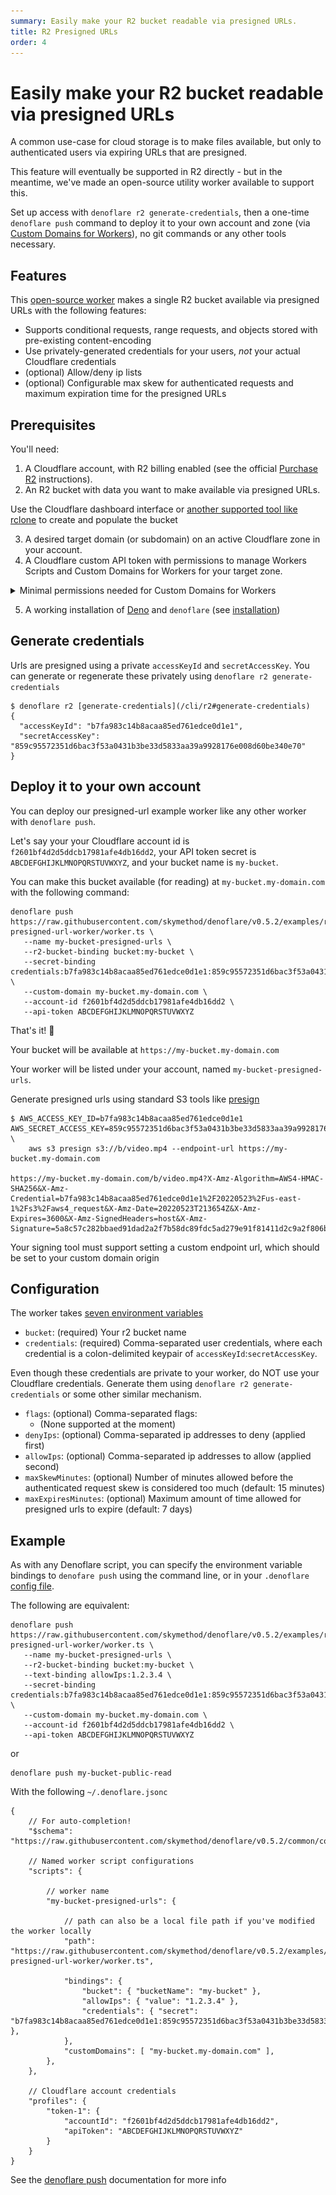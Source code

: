 ```yaml
---
summary: Easily make your R2 bucket readable via presigned URLs.
title: R2 Presigned URLs
order: 4
---
```


# Easily make your R2 bucket readable via presigned URLs

A common use-case for cloud storage is to make files available, but only to authenticated users via expiring URLs that are presigned.

This feature will eventually be supported in R2 directly - but in the meantime, we've made an open-source utility worker available to support this.

Set up access with `denoflare r2 generate-credentials`, then a one-time `denoflare push` command to deploy it to your own account and zone (via [Custom Domains for Workers](https://blog.cloudflare.com/custom-domains-for-workers/)), no git commands or any other tools necessary.

## Features

This [open-source worker](https://github.com/skymethod/denoflare/tree/v0.5.2/examples/r2-presigned-url-worker) makes a single R2 bucket available via presigned URLs with the following features:
 - Supports conditional requests, range requests, and objects stored with pre-existing content-encoding
 - Use privately-generated credentials for your users, _not_ your actual Cloudflare credentials
 - (optional) Allow/deny ip lists
 - (optional) Configurable max skew for authenticated requests and maximum expiration time for the presigned URLs

## Prerequisites
You'll need:
1. A Cloudflare account, with R2 billing enabled (see the official [Purchase R2](https://developers.cloudflare.com/r2/get-started/#purchase-r2) instructions).
2. An R2 bucket with data you want to make available via presigned URLs.

<Aside>

Use the Cloudflare dashboard interface or [another supported tool like rclone](https://developers.cloudflare.com/r2/examples/) to create and populate the bucket

</Aside>

3. A desired target domain (or subdomain) on an active Cloudflare zone in your account.
4. A Cloudflare custom API token with permissions to manage Workers Scripts and Custom Domains for Workers for your target zone.

<details>
<summary>Minimal permissions needed for Custom Domains for Workers</summary>
<div>

<img src="/images/custom-domains-permissions.png" class="large-img" style="margin: auto">

**Note:** you'll need "Read Stream" permissions as well for some reason

You can limit these permissions to the target zone(s) for this worker.

</div>
</details>

5. A working installation of [Deno](https://deno.land) and `denoflare` (see [installation](/cli#installation))

## Generate credentials

Urls are presigned using a private `accessKeyId` and `secretAccessKey`.  You can generate or regenerate these privately using `denoflare r2 generate-credentials`

```
$ denoflare r2 [generate-credentials](/cli/r2#generate-credentials)
{
  "accessKeyId": "b7fa983c14b8acaa85ed761edce0d1e1",
  "secretAccessKey": "859c95572351d6bac3f53a0431b3be33d5833aa39a9928176e008d60be340e70"
}
```

## Deploy it to your own account

You can deploy our presigned-url example worker like any other worker with `denoflare push`. 

Let's say your your Cloudflare account id is `f2601bf4d2d5ddcb17981afe4db16dd2`, your API token secret is `ABCDEFGHIJKLMNOPQRSTUVWXYZ`, and your bucket name is `my-bucket`.

You can make this bucket available (for reading) at `my-bucket.my-domain.com` with the following command:

```
denoflare push https://raw.githubusercontent.com/skymethod/denoflare/v0.5.2/examples/r2-presigned-url-worker/worker.ts \
   --name my-bucket-presigned-urls \
   --r2-bucket-binding bucket:my-bucket \
   --secret-binding credentials:b7fa983c14b8acaa85ed761edce0d1e1:859c95572351d6bac3f53a0431b3be33d5833aa39a9928176e008d60be340e70 \
   --custom-domain my-bucket.my-domain.com \
   --account-id f2601bf4d2d5ddcb17981afe4db16dd2 \
   --api-token ABCDEFGHIJKLMNOPQRSTUVWXYZ
```

That's it! 🎉

Your bucket will be available at `https://my-bucket.my-domain.com`

Your worker will be listed under your account, named `my-bucket-presigned-urls`.

Generate presigned urls using standard S3 tools like [presign](https://awscli.amazonaws.com/v2/documentation/api/latest/reference/s3/presign.html)
```
$ AWS_ACCESS_KEY_ID=b7fa983c14b8acaa85ed761edce0d1e1 AWS_SECRET_ACCESS_KEY=859c95572351d6bac3f53a0431b3be33d5833aa39a9928176e008d60be340e70 \
    aws s3 presign s3://b/video.mp4 --endpoint-url https://my-bucket.my-domain.com

https://my-bucket.my-domain.com/b/video.mp4?X-Amz-Algorithm=AWS4-HMAC-SHA256&X-Amz-Credential=b7fa983c14b8acaa85ed761edce0d1e1%2F20220523%2Fus-east-1%2Fs3%2Faws4_request&X-Amz-Date=20220523T213654Z&X-Amz-Expires=3600&X-Amz-SignedHeaders=host&X-Amz-Signature=5a8c57c282bbaed91dad2a2f7b58dc89fdc5ad279e91f81411d2c9a2f806b954
```

<Aside type="warning">
Your signing tool must support setting a custom endpoint url, which should be set to your custom domain origin
</Aside>

## Configuration

The worker takes [seven environment variables](https://github.com/skymethod/denoflare/blob/v0.5.2/examples/r2-presigned-url-worker/worker_env.d.ts)
 - `bucket`: (required) Your r2 bucket name
 - `credentials`: (required) Comma-separated user credentials, where each credential is a colon-delimited keypair of `accessKeyId`:`secretAccessKey`.

<Aside type="warning">

Even though these credentials are private to your worker, do NOT use your Cloudflare credentials. Generate them using `denoflare r2 generate-credentials` or some other similar mechanism.

</Aside>

 - `flags`: (optional) Comma-separated flags:
   - (None supported at the moment)
 - `denyIps`: (optional) Comma-separated ip addresses to deny (applied first)
 - `allowIps`: (optional) Comma-separated ip addresses to allow (applied second)
 - `maxSkewMinutes`: (optional) Number of minutes allowed before the authenticated request skew is considered too much (default: 15 minutes)
 - `maxExpiresMinutes`: (optional) Maximum amount of time allowed for presigned urls to expire (default: 7 days)


## Example

As with any Denoflare script, you can specify the environment variable bindings to `denofare push` using the command line, or in your `.denoflare` [config file](/cli/configuration).

The following are equivalent:

```
denoflare push https://raw.githubusercontent.com/skymethod/denoflare/v0.5.2/examples/r2-presigned-url-worker/worker.ts \
   --name my-bucket-presigned-urls \
   --r2-bucket-binding bucket:my-bucket \
   --text-binding allowIps:1.2.3.4 \
   --secret-binding credentials:b7fa983c14b8acaa85ed761edce0d1e1:859c95572351d6bac3f53a0431b3be33d5833aa39a9928176e008d60be340e70 \
   --custom-domain my-bucket.my-domain.com \
   --account-id f2601bf4d2d5ddcb17981afe4db16dd2 \
   --api-token ABCDEFGHIJKLMNOPQRSTUVWXYZ
```

or

```
denoflare push my-bucket-public-read
```

With the following `~/.denoflare.jsonc`

```jsonc
{
	// For auto-completion!
	"$schema": "https://raw.githubusercontent.com/skymethod/denoflare/v0.5.2/common/config.schema.json",

    // Named worker script configurations
	"scripts": {

        // worker name
        "my-bucket-presigned-urls": {

            // path can also be a local file path if you've modified the worker locally
            "path": "https://raw.githubusercontent.com/skymethod/denoflare/v0.5.2/examples/r2-presigned-url-worker/worker.ts",

            "bindings": {
                "bucket": { "bucketName": "my-bucket" },
                "allowIps": { "value": "1.2.3.4" },
                "credentials": { "secret": "b7fa983c14b8acaa85ed761edce0d1e1:859c95572351d6bac3f53a0431b3be33d5833aa39a9928176e008d60be340e70" },
            },
            "customDomains": [ "my-bucket.my-domain.com" ],
        },
    },

    // Cloudflare account credentials
    "profiles": {
		"token-1": {
			"accountId": "f2601bf4d2d5ddcb17981afe4db16dd2",
			"apiToken": "ABCDEFGHIJKLMNOPQRSTUVWXYZ"
		}
	}
}
```

See the [denoflare push](/cli/push) documentation for more info
